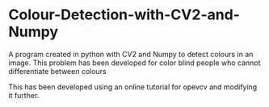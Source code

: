 # Colour-Detection-with-CV2-and-Numpy
A program created in python with CV2 and Numpy to detect colours in an image.
This problem has been developed for color blind people who cannot differentiate between colours

This has been developed using an online tutorial for opevcv and modifying it further.
